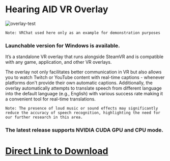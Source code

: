 # Hearing AID VR Overlay

![overlay-test](https://github.com/user-attachments/assets/dd779660-1255-4bef-94bf-c7082f068f50)

`Note: VRChat used here only as an example for demonstration purposes`
### Launchable version for Windows is available. 
It’s a standalone VR overlay that runs alongside SteamVR and is compatible with any game, application, and other VR overlays. 

The overlay not only facilitates better communication in VR but also allows you to watch Twitch or YouTube content with real-time captions - whenever platforms don't provide their own automatic captions.
Additionally, the overlay automatically attempts to translate speech from different language into the default language (e.g., English) with various success rate making it a convenient tool for real-time translations.

`Note: The presence of loud music or sound effects may significantly reduce the accuracy of speech recognition, highlighting the need for our further research in this area.`

### The latest release supports NVIDIA CUDA GPU and CPU mode.
# [Direct Link to Download](https://github.com/Vinventive/HEARING-AID-VR/releases/download/v0.0.1/Hearing-AID-VR-Package-Installer.7z)
